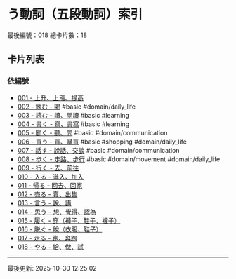 # う動詞（五段動詞）索引

最後編號：018
總卡片數：18

## 卡片列表

### 依編號
- [001 - 上升、上漲、提高](001_agaru.md) 
- [002 - 飲む - 喝](002_nomu.md) #basic #domain/daily_life
- [003 - 読む - 讀、閱讀](003_yomu.md) #basic #learning
- [004 - 書く - 寫、書寫](004_kaku.md) #basic #learning
- [005 - 聞く - 聽、問](005_kiku.md) #basic #domain/communication
- [006 - 買う - 買、購買](006_kau.md) #basic #shopping #domain/daily_life
- [007 - 話す - 說話、交談](007_hanasu.md) #basic #domain/communication
- [008 - 歩く - 走路、步行](008_aruku.md) #basic #domain/movement #domain/daily_life
- [009 - 行く - 去、前往](009_iku.md) 
- [010 - 入る - 進入、加入](010_hairu.md) 
- [011 - 帰る - 回去、回家](011_kaeru.md) 
- [012 - 売る - 賣、出售](012_uru.md) 
- [013 - 言う - 說、講](013_iu.md) 
- [014 - 思う - 想、覺得、認為](014_omou.md) 
- [015 - 履く - 穿（褲子、鞋子、襪子）](015_haku.md) 
- [016 - 脱ぐ - 脫（衣服、鞋子）](016_nugu.md) 
- [017 - 走る - 跑、奔跑](017_hashiru.md) 
- [018 - やる - 給、做、試](018_yaru.md) 

---
最後更新: 2025-10-30 12:25:02

